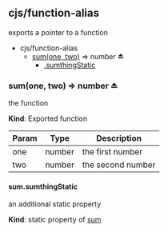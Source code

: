 <a name="module_cjs/function-alias"></a>
## cjs/function-alias
exports a pointer to a function

  

* cjs/function-alias
    * [sum(one, two)](#BITBUCKET-module:cjs/function-alias--sum) ⇒ number ⏏
        * [.sumthingStatic](#module_cjs/function-alias--sum.sumthingStatic)


<a name="BITBUCKET-module:cjs/function-alias--sum"></a>
### sum(one, two) ⇒ number ⏏
the function

**Kind**: Exported function  

| Param | Type   | Description       |
| ----- | ------ | ----------------- |
| one   | number | the first number  |
| two   | number | the second number |


<a name="module_cjs/function-alias--sum.sumthingStatic"></a>
#### sum.sumthingStatic
an additional static property

**Kind**: static property of [sum](#BITBUCKET-module:cjs/function-alias--sum)


